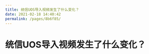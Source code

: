 ```yaml
---
title: 统信UOS导入视频发生了什么变化？
date: 2021-02-18 14:40:42
permalink: /pages/8b6f85/
---
```

# 统信UOS导入视频发生了什么变化？









